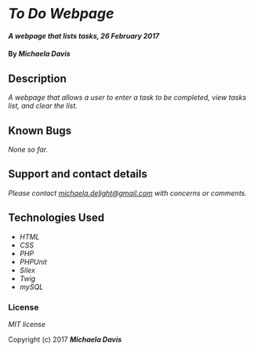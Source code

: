 # _To Do Webpage_

#### _A webpage that lists tasks, 26 February 2017_

#### By _**Michaela Davis**_

## Description

_A webpage that allows a user to enter a task to be completed, view tasks list, and clear the list._


## Known Bugs

_None so far._

## Support and contact details

_Please contact michaela.delight@gmail.com with concerns or comments._

## Technologies Used

* _HTML_
* _CSS_
* _PHP_
* _PHPUnit_
* _Silex_
* _Twig_
* _mySQL_

### License

*MIT license*

Copyright (c) 2017 **_Michaela Davis_**

